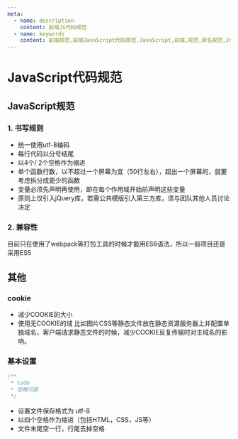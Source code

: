 ```yaml
---
meta:
  - name: description
    content: 前端Js代码规范
  - name: keywords
    content: 前端规范,前端JavaScript代码规范,JavaScript,前端,规范,命名规范,Js规范,JavaScript
---
```

# JavaScript代码规范

## JavaScript规范

### 1. 书写规则

+ 统一使用utf-8编码
+ 每行代码以分号结尾
+ 以4个/ 2个空格作为缩进
+ 单个函数行数，以不超过一个屏幕为宜（50行左右），超出一个屏幕的，就要考虑拆分成更少的函数
+ 变量必须先声明再使用，即在每个作用域开始前声明这些变量
+ 原则上仅引入jQuery库，若需公共模版引入第三方库，须与团队其他人员讨论决定

### 2. 兼容性

目前只在使用了webpack等打包工具的时候才能用ES6语法，所以一般项目还是采用ES5

## 其他

### cookie

+ 减少COOKIE的大小
+ 使用无COOKIE的域
  比如图片CSS等静态文件放在静态资源服务器上并配置单独域名，客户端请求静态文件的时候，减少COOKIE反复传输时对主域名的影响。

### 基本设置

```js
/**
 * todo
 * 空格问题
 */
```

+ 设置文件保存格式为 utf-8
+ 以四个空格作为缩进（包括HTML，CSS，JS等）
+ 文件末尾空一行，行尾去掉空格
